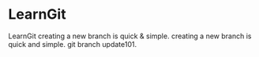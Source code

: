 # LearnGit
LearnGit
creating a new branch is quick & simple.
creating a new branch is quick and simple.
git branch update101.
